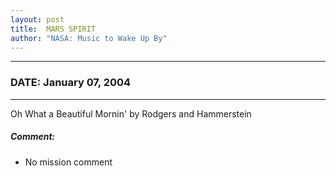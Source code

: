```yaml
---
layout: post
title:  MARS SPIRIT
author: "NASA: Music to Wake Up By"
---
```


----
### DATE: January 07, 2004
----
Oh What a Beautiful Mornin' by Rodgers and Hammerstein

##### Comment:
* No mission comment
